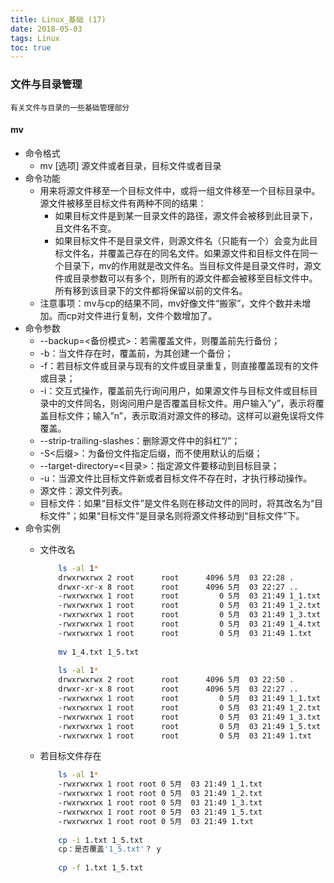 ```yaml
---
title: Linux_基础 (17)
date: 2018-05-03
tags: Linux
toc: true
---
```


### 文件与目录管理
    有关文件与目录的一些基础管理部分

<!-- more -->

#### mv
- 命令格式
    * mv [选项] 源文件或者目录，目标文件或者目录
- 命令功能
    * 用来将源文件移至一个目标文件中，或将一组文件移至一个目标目录中。源文件被移至目标文件有两种不同的结果：
        * 如果目标文件是到某一目录文件的路径，源文件会被移到此目录下，且文件名不变。
        * 如果目标文件不是目录文件，则源文件名（只能有一个）会变为此目标文件名，并覆盖己存在的同名文件。如果源文件和目标文件在同一个目录下，mv的作用就是改文件名。当目标文件是目录文件时，源文件或目录参数可以有多个，则所有的源文件都会被移至目标文件中。所有移到该目录下的文件都将保留以前的文件名。
    * 注意事项：mv与cp的结果不同，mv好像文件“搬家”，文件个数并未增加。而cp对文件进行复制，文件个数增加了。
- 命令参数
    * --backup=<备份模式>：若需覆盖文件，则覆盖前先行备份；
	* -b：当文件存在时，覆盖前，为其创建一个备份；
	* -f：若目标文件或目录与现有的文件或目录重复，则直接覆盖现有的文件或目录；
	* -i：交互式操作，覆盖前先行询问用户，如果源文件与目标文件或目标目录中的文件同名，则询问用户是否覆盖目标文件。用户输入”y”，表示将覆盖目标文件；输入”n”，表示取消对源文件的移动。这样可以避免误将文件覆盖。
	* --strip-trailing-slashes：删除源文件中的斜杠“/”；
	* -S<后缀>：为备份文件指定后缀，而不使用默认的后缀；
	* --target-directory=<目录>：指定源文件要移动到目标目录；
	* -u：当源文件比目标文件新或者目标文件不存在时，才执行移动操作。
    * 源文件：源文件列表。
    * 目标文件：如果“目标文件”是文件名则在移动文件的同时，将其改名为“目标文件”；如果“目标文件”是目录名则将源文件移动到“目标文件”下。
- 命令实例
    * 文件改名
        ```bash
            ls -al 1* 
            drwxrwxrwx 2 root      root      4096 5月  03 22:28 .
            drwxr-xr-x 8 root      root      4096 5月  03 22:27 ..
            -rwxrwxrwx 1 root      root         0 5月  03 21:49 1_1.txt
            -rwxrwxrwx 1 root      root         0 5月  03 21:49 1_2.txt
            -rwxrwxrwx 1 root      root         0 5月  03 21:49 1_3.txt
            -rwxrwxrwx 1 root      root         0 5月  03 21:49 1_4.txt
            -rwxrwxrwx 1 root      root         0 5月  03 21:49 1.txt
            
            mv 1_4.txt 1_5.txt
            
            ls -al 1* 
            drwxrwxrwx 2 root      root      4096 5月  03 22:50 .
            drwxr-xr-x 8 root      root      4096 5月  03 22:27 ..
            -rwxrwxrwx 1 root      root         0 5月  03 21:49 1_1.txt
            -rwxrwxrwx 1 root      root         0 5月  03 21:49 1_2.txt
            -rwxrwxrwx 1 root      root         0 5月  03 21:49 1_3.txt
            -rwxrwxrwx 1 root      root         0 5月  03 21:49 1_5.txt
            -rwxrwxrwx 1 root      root         0 5月  03 21:49 1.txt
        ```

    * 若目标文件存在
        ```bash
            ls -al 1*
            -rwxrwxrwx 1 root root 0 5月  03 21:49 1_1.txt
            -rwxrwxrwx 1 root root 0 5月  03 21:49 1_2.txt
            -rwxrwxrwx 1 root root 0 5月  03 21:49 1_3.txt
            -rwxrwxrwx 1 root root 0 5月  03 21:49 1_5.txt
            -rwxrwxrwx 1 root root 0 5月  03 21:49 1.txt
            
            cp -i 1.txt 1_5.txt
            cp：是否覆盖'1_5.txt'？ y
            
            cp -f 1.txt 1_5.txt
        ```   